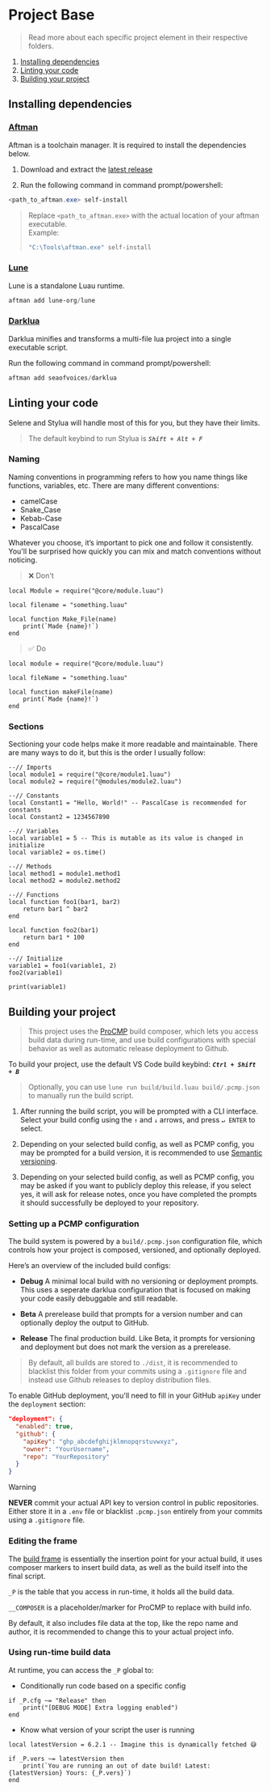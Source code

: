 # Project Base

> Read more about each specific project element in their respective folders.

1. [Installing dependencies](#installing-dependencies)
2. [Linting your code](#linting-your-code)
3. [Building your project](#building-your-project)

## Installing dependencies

### [Aftman](https://github.com/LPGhatguy/aftman)

Aftman is a toolchain manager. It is required to install the dependencies below.

1. Download and extract the [latest release](https://github.com/LPGhatguy/aftman/releases/latest)

2. Run the following command in command prompt/powershell:

```ps1
<path_to_aftman.exe> self-install
```

> Replace `<path_to_aftman.exe>` with the actual location of your aftman executable. </br> Example:
> ```ps1
> "C:\Tools\aftman.exe" self-install 
> ```

### [Lune](https://github.com/lune-org/lun)

Lune is a standalone Luau runtime.

```ps1
aftman add lune-org/lune
```

### [Darklua](https://github.com/seaofvoices/darklua)

Darklua minifies and transforms a multi-file lua project into a single executable script.

Run the following command in command prompt/powershell:

```ps1
aftman add seaofvoices/darklua
```

## Linting your code

Selene and Stylua will handle most of this for you, but they have their limits.

> The default keybind to run Stylua is **_`Shift + Alt + F`_**

### Naming

Naming conventions in programming refers to how you name things like functions, variables, etc. There are many different conventions:

- camelCase
- Snake_Case
- Kebab-Case
- PascalCase

Whatever you choose, it’s important to pick one and follow it consistently. You'll be surprised how quickly you can mix and match conventions without noticing.

> ❌ Don't

```luau
local Module = require("@core/module.luau")

local filename = "something.luau"

local function Make_File(name)
    print(`Made {name}!`)
end
```

> ✅ Do

```luau
local module = require("@core/module.luau")

local fileName = "something.luau"

local function makeFile(name)
    print(`Made {name}!`)
end
```

### Sections

Sectioning your code helps make it more readable and maintainable. There are many ways to do it, but this is the order I usually follow:

```luau
--// Imports
local module1 = require("@core/module1.luau")
local module2 = require("@modules/module2.luau")

--// Constants
local Constant1 = "Hello, World!" -- PascalCase is recommended for constants
local Constant2 = 1234567890

--// Variables
local variable1 = 5 -- This is mutable as its value is changed in initialize
local variable2 = os.time()

--// Methods
local method1 = module1.method1
local method2 = module2.method2

--// Functions
local function foo1(bar1, bar2)
    return bar1 ^ bar2
end

local function foo2(bar1)
    return bar1 * 100
end

--// Initialize
variable1 = foo1(variable1, 2)
foo2(variable1)

print(variable1)
```

## Building your project

> This project uses the [ProCMP](https://github.com/Proton-Utilities/ProCMP) build composer, which lets you access build data during run-time, and use build configurations with special behavior as well as automatic release deployment to Github.

To build your project, use the default VS Code build keybind: **_`Ctrl + Shift + B`_**
> Optionally, you can use `lune run build/build.luau build/.pcmp.json` to manually run the build script.

1. After running the build script, you will be prompted with a CLI interface. Select your build config using the `↑` and `↓` arrows, and press `↵ ENTER` to select.

2. Depending on your selected build config, as well as PCMP config, you may be prompted for a build version, it is recommended to use [Semantic versioning](https://semver.org/).

3. Depending on your selected build config, as well as PCMP config, you may be asked if you want to publicly deploy this release, if you select yes, it will ask for release notes, once you have completed the prompts it should successfully be deployed to your repository.

### Setting up a PCMP configuration

The build system is powered by a `build/.pcmp.json` configuration file, which controls how your project is composed, versioned, and optionally deployed.

Here’s an overview of the included build configs:

- **Debug**
A minimal local build with no versioning or deployment prompts. This uses a seperate darklua configuration that is focused on making your code easily debuggable and still readable.

- **Beta**
A prerelease build that prompts for a version number and can optionally deploy the output to GitHub.

- **Release**
The final production build. Like Beta, it prompts for versioning and deployment but does not mark the version as a prerelease.

> By default, all builds are stored to `./dist`, it is recommended to blacklist this folder from your commits using a `.gitignore` file and instead use Github releases to deploy distribution files.

To enable GitHub deployment, you'll need to fill in your GitHub `apiKey` under the `deployment` section:

```json
"deployment": {
  "enabled": true,
  "github": {
    "apiKey": "ghp_abcdefghijklmnopqrstuvwxyz",
    "owner": "YourUsername",
    "repo": "YourRepository"
  }
}
```

> [!WARNING]  
> **NEVER** commit your actual API key to version control in public repositories. Either store it in a `.env` file or blacklist `.pcmp.json` entirely from your commits using a `.gitignore` file.

### Editing the frame

The [build frame](./build/frame.luau) is essentially the insertion point for your actual build, it uses composer markers to insert build data, as well as the build itself into the final script.

`_P` is the table that you access in run-time, it holds all the build data.

`__COMPOSER` is a placeholder/marker for ProCMP to replace with build info.

By default, it also includes file data at the top, like the repo name and author, it is recommended to change this to your actual project info.

### Using run-time build data

At runtime, you can access the `_P` global to:

- Conditionally run code based on a specific config

```luau
if _P.cfg ~= "Release" then
    print("[DEBUG MODE] Extra logging enabled")
end
```

- Know what version of your script the user is running

```luau
local latestVersion = 6.2.1 -- Imagine this is dynamically fetched 😅

if _P.vers ~= latestVersion then
    print(`You are running an out of date build! Latest: {latestVersion} Yours: {_P.vers}`)
end
```
